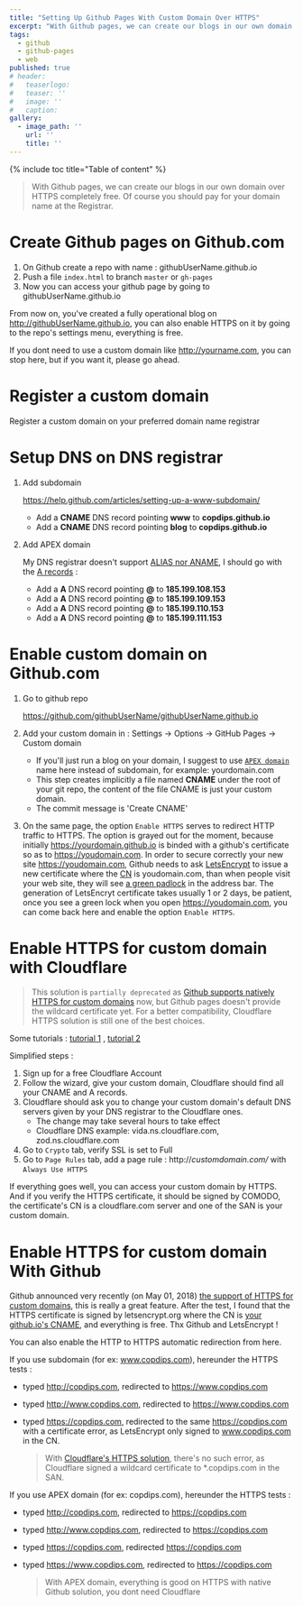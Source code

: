 ```yaml
---
title: "Setting Up Github Pages With Custom Domain Over HTTPS"
excerpt: "With Github pages, we can create our blogs in our own domain over HTTPS completely free. Of course you should pay for your domain name at the Registrar."
tags:
  - github
  - github-pages
  - web
published: true
# header:
#   teaserlogo:
#   teaser: ''
#   image: ''
#   caption:
gallery:
  - image_path: ''
    url: ''
    title: ''
---
```


{% include toc title="Table of content" %}

> With Github pages, we can create our blogs in our own domain over HTTPS completely free. Of course you should pay for your domain name at the Registrar.

# Create Github pages on Github.com

1. On Github create a repo with name : githubUserName.github.io
2. Push a file `index.html` to branch `master` or `gh-pages`
3. Now you can access your github page by going to githubUserName.github.io

From now on, you've created a fully operational blog on http://githubUserName.github.io, you can also enable HTTPS on it by going to the repo's settings menu, everything is free.

If you dont need to use a custom domain like http://yourname.com, you can stop here, but if you want it, please go ahead.

# Register a custom domain

Register a custom domain on your preferred domain name registrar

# Setup DNS on DNS registrar

1. Add subdomain

   <https://help.github.com/articles/setting-up-a-www-subdomain/>

   - Add a **CNAME** DNS record pointing **www** to **copdips.github.io**
   - Add a **CNAME** DNS record pointing **blog** to **copdips.github.io**

1. Add APEX domain

   My DNS registrar doesn't support [ALIAS nor ANAME](https://help.github.com/articles/setting-up-an-apex-domain/#configuring-an-alias-or-aname-record-with-your-dns-provider), I should go with the [A records](https://help.github.com/articles/setting-up-an-apex-domain/#configuring-a-records-with-your-dns-provider) :

    - Add a **A** DNS record pointing **@** to **185.199.108.153**
    - Add a **A** DNS record pointing **@** to **185.199.109.153**
    - Add a **A** DNS record pointing **@** to **185.199.110.153**
    - Add a **A** DNS record pointing **@** to **185.199.111.153**

# Enable custom domain on Github.com

1. Go to github repo

   <https://github.com/githubUserName/githubUserName.github.io>

1. Add your custom domain in : Settings -> Options -> GitHub Pages -> Custom domain
   - If you'll just run a blog on your domain, I suggest to use [`APEX domain`](https://help.github.com/articles/setting-up-an-apex-domain-and-www-subdomain/) name here instead of subdomain, for example: yourdomain.com
   - This step creates implicitly a file named **CNAME** under the root of your git repo, the content of the file CNAME is just your custom domain.
   - The commit message is 'Create CNAME'
1. On the same page, the option `Enable HTTPS` serves to redirect HTTP traffic to HTTPS. The option is grayed out for the moment,  because initially https://yourdomain.github.io is binded with a github's certificate so as to https://youdomain.com. In order to  secure correctly your new site https://youdomain.com, Github needs to ask [LetsEncrypt](letsencrypt.org) to issue a new certificate where the [CN](https://en.wikipedia.org/wiki/Certificate_signing_request) is youdomain.com, than when people visit your web site, they will see [a green padlock](https://support.mozilla.org/en-US/kb/how-do-i-tell-if-my-connection-is-secure) in the address bar. The generation of LetsEncryt certificate takes usually  1 or 2 days, be patient, once you see a green lock when you open https://youdomain.com, you can come back here and enable the option `Enable HTTPS`.

# Enable HTTPS for custom domain with Cloudflare

> This solution is `partially deprecated` as [Github supports natively HTTPS for custom domains](#enable-https-for-custom-domain-with-github) now, but Github pages doesn't provide the wildcard certificate yet. For a better compatibility, Cloudflare HTTPS solution is still one of the best choices.

Some tutorials :
[tutorial 1](https://hackernoon.com/set-up-ssl-on-github-pages-with-custom-domains-for-free-a576bdf51bc)
,
[tutorial 2](https://www.jonathan-petitcolas.com/2017/01/13/using-https-with-custom-domain-name-on-github-pages.html)

Simplified steps :

1. Sign up for a free Cloudflare Account
1. Follow the wizard, give your custom domain, Cloudflare should find all your CNAME and A records.
1. Cloudflare should ask you to change your custom domain's default DNS servers given by your DNS registrar to the Cloudflare ones.
    - The change may take several hours to take effect
    - Cloudflare DNS example: vida.ns.cloudflare.com, zod.ns.cloudflare.com
1. Go to `Crypto` tab, verify SSL is set to Full
1. Go to `Page Rules` tab, add a page rule : http://*customdomain.com/* with `Always Use HTTPS`

If everything goes well, you can access your custom domain by HTTPS. And if you verify the HTTPS certificate, it should be signed by COMODO, the certificate's CN is a cloudflare.com server and one of the SAN is your custom domain.

# Enable HTTPS for custom domain With Github

Github announced very recently (on May 01, 2018) [the support of HTTPS for custom domains](https://blog.github.com/2018-05-01-github-pages-custom-domains-https/), this is really a great feature. After the test, I found that the HTTPS certificate is signed by letsencrypt.org where the CN is [your github.io's CNAME](#enable-custom-domain-on-githubcom), and everything is free. Thx Github and LetsEncrypt !

You can also enable the HTTP to HTTPS automatic redirection from here.

If you use subdomain (for ex: www.copdips.com), hereunder the HTTPS tests :

- typed http://copdips.com, redirected to https://www.copdips.com
- typed http://www.copdips.com, redirected to https://www.copdips.com
- typed https://copdips.com, redirected to the same https://copdips.com with a certificate error, as LetsEncrypt only signed to www.copdips.com in the CN.

  > With [Cloudflare's HTTPS solution](#enable-https-for-custom-domain-with-cloudflare), there's no such error, as Cloudflare signed a wildcard certificate to *.copdips.com in the SAN.

If you use APEX domain (for ex: copdips.com), hereunder the HTTPS tests :
- typed http://copdips.com, redirected to https://copdips.com
- typed http://www.copdips.com, redirected to https://copdips.com
- typed https://copdips.com, redirected https://copdips.com
- typed https://www.copdips.com, redirected to https://copdips.com

  > With APEX domain, everything is good on HTTPS with native Github solution, you dont need Cloudflare

